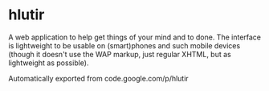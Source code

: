 # hlutir

A web application to help get things of your mind and to done. The interface is lightweight to be usable on (smart)phones and such mobile devices (though it doesn't use the WAP markup, just regular XHTML, but as lightweight as possible).

Automatically exported from code.google.com/p/hlutir
